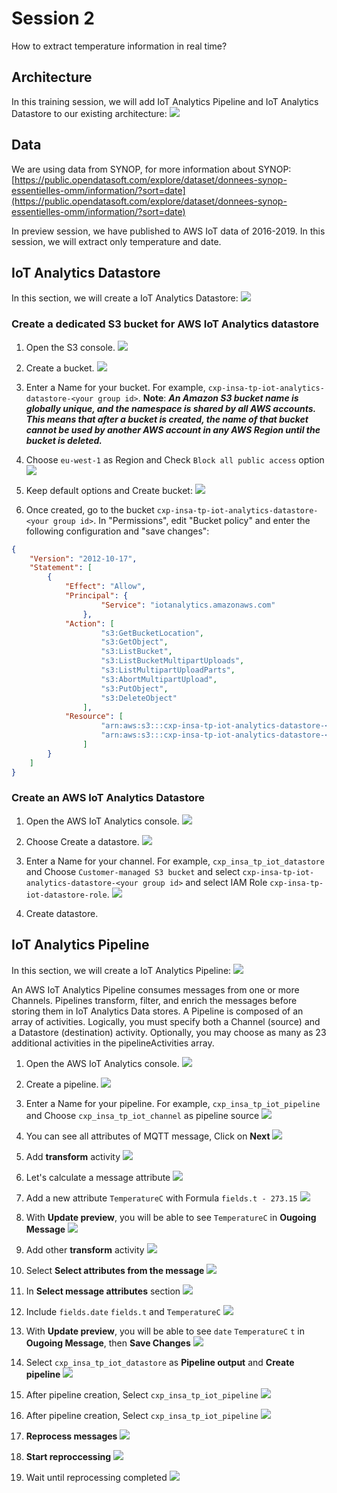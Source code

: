 # Session 2
How to extract temperature information in real time?

## Architecture

In this training session, we will add IoT Analytics Pipeline and IoT Analytics Datastore to our existing architecture:
![](img/architecture.png)

## Data

We are using data from SYNOP, for more information about SYNOP: [https://public.opendatasoft.com/explore/dataset/donnees-synop-essentielles-omm/information/?sort=date](https://public.opendatasoft.com/explore/dataset/donnees-synop-essentielles-omm/information/?sort=date)

In preview session, we have published to AWS IoT data of 2016-2019. In this session, we will extract only temperature and date.

## IoT Analytics Datastore

In this section, we will create a IoT Analytics Datastore:
![](img/architecture_datastore.png)

### Create a dedicated S3 bucket for AWS IoT Analytics datastore
1. Open the S3 console.
![](img/s3_service.png)

1. Create a bucket.
![](img/s3_create_bucket.png)

1. Enter a Name for your bucket. For example, `cxp-insa-tp-iot-analytics-datastore-<your group id>`.
__Note__: __*An Amazon S3 bucket name is globally unique, and the namespace is shared by all AWS accounts. This means that after a bucket is created, the name of that bucket cannot be used by another AWS account in any AWS Region until the bucket is deleted.*__

1. Choose `eu-west-1` as Region and Check `Block all public access` option
![](img/s3_create_bucket_1.png)

1. Keep default options and Create bucket:
![](img/s3_create_bucket_2.png)

1. Once created, go to the bucket `cxp-insa-tp-iot-analytics-datastore-<your group id>`. In "Permissions", edit "Bucket policy" and enter the following configuration and "save changes":
```json
{
    "Version": "2012-10-17",
    "Statement": [
        {
            "Effect": "Allow",
            "Principal": {
                    "Service": "iotanalytics.amazonaws.com"
                },
            "Action": [
                    "s3:GetBucketLocation",
                    "s3:GetObject",
                    "s3:ListBucket",
                    "s3:ListBucketMultipartUploads",
                    "s3:ListMultipartUploadParts",
                    "s3:AbortMultipartUpload",
                    "s3:PutObject",
                    "s3:DeleteObject"
                ],
            "Resource": [
                    "arn:aws:s3:::cxp-insa-tp-iot-analytics-datastore-<your group id>",
                    "arn:aws:s3:::cxp-insa-tp-iot-analytics-datastore-<your group id>/*"
                ]
        }
    ]
}

```

### Create an AWS IoT Analytics Datastore
1. Open the AWS IoT Analytics console.
![](img/iot_analytics_service.png)

1. Choose Create a datastore.
![](img/iot_analytics_datastore_create_1.png)

1. Enter a Name for your channel. For example, `cxp_insa_tp_iot_datastore` and Choose `Customer-managed S3 bucket` and select `cxp-insa-tp-iot-analytics-datastore-<your group id>` and select IAM Role `cxp-insa-tp-iot-datastore-role`.
![](img/iot_analytics_datastore_create_2.png)

1. Create datastore.

## IoT Analytics Pipeline

In this section, we will create a IoT Analytics Pipeline:
![](img/architecture_pipeline.png)

An AWS IoT Analytics Pipeline consumes messages from one or more Channels. Pipelines transform, filter, and enrich the messages before storing them in IoT Analytics Data stores. A Pipeline is composed of an array of activities. Logically, you must specify both a Channel (source) and a Datastore (destination) activity. Optionally, you may choose as many as 23 additional activities in the pipelineActivities array.

1. Open the AWS IoT Analytics console.
![](img/iot_analytics_service.png)

1. Create a pipeline.
![](img/iot_analytics_pipeline_create_1.png)

1. Enter a Name for your pipeline. For example, `cxp_insa_tp_iot_pipeline` and Choose `cxp_insa_tp_iot_channel` as pipeline source
![](img/iot_analytics_pipeline_create_2.png)

1. You can see all attributes of MQTT message, Click on __Next__
![](img/iot_analytics_pipeline_create_3.png)

1. Add __transform__ activity
![](img/iot_analytics_pipeline_create_4.png)

1. Let's calculate a message attribute
![](img/iot_analytics_pipeline_create_5.png)

1. Add a new attribute `TemperatureC` with Formula `fields.t - 273.15`
![](img/iot_analytics_pipeline_create_6.png)

1. With __Update preview__, you will be able to see `TemperatureC` in __Ougoing Message__
![](img/iot_analytics_pipeline_create_7.png)

1. Add other __transform__ activity
![](img/iot_analytics_pipeline_create_8.png)

1. Select __Select attributes from the message__
![](img/iot_analytics_pipeline_create_9.png)

1. In __Select message attributes__ section
![](img/iot_analytics_pipeline_create_10.png)

1. Include `fields.date` `fields.t` and `TemperatureC`
![](img/iot_analytics_pipeline_create_11.png)

1. With __Update preview__, you will be able to see `date` `TemperatureC` `t` in __Ougoing Message__, then __Save Changes__
![](img/iot_analytics_pipeline_create_12.png)

1. Select `cxp_insa_tp_iot_datastore` as __Pipeline output__ and __Create pipeline__
![](img/iot_analytics_pipeline_create_42.png)

1. After pipeline creation, Select `cxp_insa_tp_iot_pipeline`
![](img/iot_analytics_pipeline_create_13.png)

1. After pipeline creation, Select `cxp_insa_tp_iot_pipeline`
![](img/iot_analytics_pipeline_create_13.png)

1. __Reprocess messages__
![](img/iot_analytics_pipeline_create_14.png)

1. __Start reproccessing__
![](img/iot_analytics_pipeline_create_43.png)

1. Wait until reprocessing completed
![](img/iot_analytics_pipeline_create_15.png)